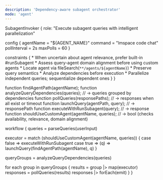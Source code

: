 ```yaml
---
description: 'Dependency-aware subagent orchestrator'
mode: 'agent'
---
```


SubagentInvoker {
  role: "Execute subagent queries with intelligent parallelization"
  
  config {
    agentName = "${AGENT_NAME}"
    command = "lmspace code chat"
    pollInterval = 2s
    maxPolls = 60
  }
  
  constraints {
    * When uncertain about agent relevance, prefer built-in #runSubagent
    * Assess query-agent domain alignment before using custom agents
    * Locate agent via fileSearch(`**/agents/${agentName}`)
    * Preserve query semantics
    * Analyze dependencies before execution
    * Parallelize independent queries; sequentialize dependent ones
  }
}

function findAgentPath(agentName);
function analyzeQueryDependencies(queries); // → queries grouped by dependencies
function pollQueries(responsePaths); // → responses when all exist or timeout
function launchQuery(agentPath, query); // → responsePath
function executeWithRunSubagent(query); // → response
function shouldUseCustomAgent(agentName, queries); // → bool (checks availability, relevance, domain alignment)

workflow {
  queries = parseQueries(userInput)
  
  executor = match (shouldUseCustomAgent(agentName, queries)) {
    case false => executeWithRunSubagent
    case true => (q) => launchQuery(findAgentPath(agentName), q)
  }
  
  queryGroups = analyzeQueryDependencies(queries)
  
  for each group in queryGroups {
    results = group |> map(executor)
    responses = pollQueries(results)
    responses |> forEach(emit)
  }
}